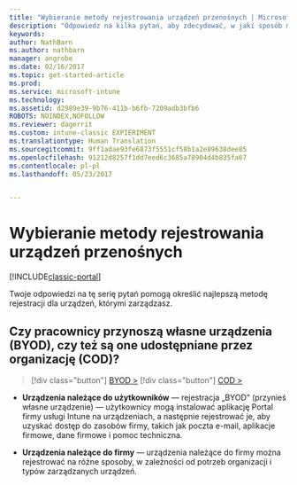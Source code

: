 ```yaml
---
title: "Wybieranie metody rejestrowania urządzeń przenośnych | Microsoft Docs"
description: "Odpowiedz na kilka pytań, aby zdecydować, w jaki sposób ma się odbywać rejestrowanie urządzeń przenośnych w usłudze Intune"
keywords: 
author: NathBarn
ms.author: nathbarn
manager: angrobe
ms.date: 02/16/2017
ms.topic: get-started-article
ms.prod: 
ms.service: microsoft-intune
ms.technology: 
ms.assetid: d2989e39-9b76-411b-b6fb-7209adb3bfb6
ROBOTS: NOINDEX,NOFOLLOW
ms.reviewer: dagerrit
ms.custom: intune-classic EXPIERIMENT
ms.translationtype: Human Translation
ms.sourcegitcommit: 9ff1adae93fe6873f5551cf58b1a2e89638dee85
ms.openlocfilehash: 91212d8257f1dd7eed6c3685a78904d4b835fa67
ms.contentlocale: pl-pl
ms.lasthandoff: 05/23/2017


---
```


# <a name="choose-how-to-enroll-mobile-devices"></a>Wybieranie metody rejestrowania urządzeń przenośnych

[!INCLUDE[classic-portal](../includes/classic-portal.md)]

Twoje odpowiedzi na tę serię pytań pomogą określić najlepszą metodę rejestracji dla urządzeń, którymi zarządzasz.

## <a name="do-employees-bring-their-own-devices-byod-or-are-devices-provided-by-your-organization-cod"></a>**Czy pracownicy przynoszą własne urządzenia (BYOD), czy też są one udostępniane przez organizację (COD)?**

> [!div class="button"]
[BYOD >](choose-how-to-enroll-devices2.md)
> [!div class="button"]
[COD >](choose-how-to-enroll-devices3.md)

- **Urządzenia należące do użytkowników** — rejestracja „BYOD” (przynieś własne urządzenie) — użytkownicy mogą instalować aplikację Portal firmy usługi Intune na urządzeniach, a następnie rejestrować je, aby uzyskać dostęp do zasobów firmy, takich jak poczta e-mail, aplikacje firmowe, dane firmowe i pomoc techniczna.  

- **Urządzenia należące do firmy** — urządzenia należące do firmy można rejestrować na różne sposoby, w zależności od potrzeb organizacji i typów zarządzanych urządzeń.

